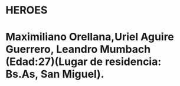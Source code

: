  # HEROES
 # Maximiliano Orellana,Uriel Aguire Guerrero, Leandro Mumbach (Edad:27)(Lugar de residencia: Bs.As, San Miguel).
